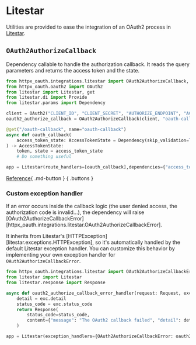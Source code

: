 # Litestar

Utilities are provided to ease the integration of an OAuth2 process in [Litestar](https://litestar.dev/).

## `OAuth2AuthorizeCallback`

Dependency callable to handle the authorization callback. It reads the query parameters and returns the access token and the state.

```py
from httpx_oauth.integrations.litestar import OAuth2AuthorizeCallback, AccessTokenState
from httpx_oauth.oauth2 import OAuth2
from litestar import Litestar, get
from litestar.di import Provide
from litestar.params import Dependency

client = OAuth2("CLIENT_ID", "CLIENT_SECRET", "AUTHORIZE_ENDPOINT", "ACCESS_TOKEN_ENDPOINT")
oauth2_authorize_callback = OAuth2AuthorizeCallback(client, "oauth-callback")

@get("/oauth-callback", name="oauth-callback")
async def oauth_callback(
    access_token_state: AccessTokenState = Dependency(skip_validation=True),
) -> AccessTokenState:
    token, state = access_token_state
    # Do something useful

app = Litestar(route_handlers=[oauth_callback],dependencies={"access_token_state": Provide(oauth2_authorize_callback)})


```

[Reference](./reference/httpx_oauth.integrations.litestar.md){ .md-button }
{ .buttons }

### Custom exception handler

If an error occurs inside the callback logic (the user denied access, the authorization code is invalid...), the dependency will raise [OAuth2AuthorizeCallbackError][httpx_oauth.integrations.litestar.OAuth2AuthorizeCallbackError].

It inherits from Litestar's [HTTPException][litestar.exceptions.HTTPException], so it's automatically handled by the default Litestar exception handler. You can customize this behavior by implementing your own exception handler for `OAuth2AuthorizeCallbackError`.

```py
from httpx_oauth.integrations.litestar import OAuth2AuthorizeCallbackError
from litestar import Litestar
from litestar.response import Response

async def oauth2_authorize_callback_error_handler(request: Request, exc: OAuth2AuthorizeCallbackError) -> Response:
    detail = exc.detail
    status_code = exc.status_code
    return Response(
        status_code=status_code,
        content={"message": "The OAuth2 callback failed", "detail": detail},
    )

app = Litestar(exception_handlers={OAuth2AuthorizeCallbackError: oauth2_authorize_callback_error_handler})
```
